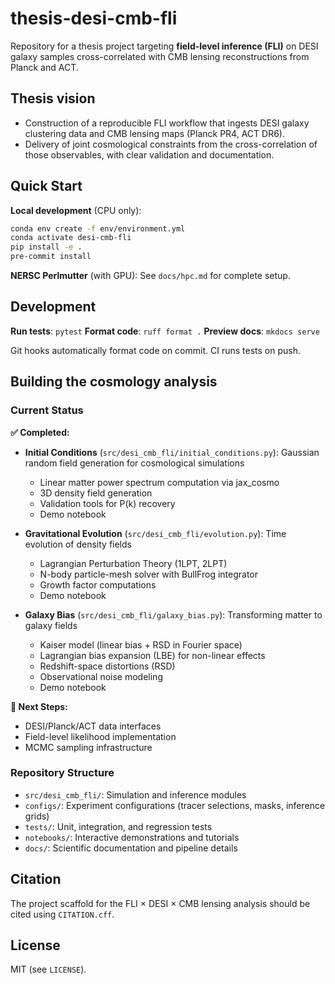 # thesis-desi-cmb-fli

Repository for a thesis project targeting **field-level inference (FLI)** on DESI galaxy samples cross-correlated with CMB lensing reconstructions from Planck and ACT.

## Thesis vision
- Construction of a reproducible FLI workflow that ingests DESI galaxy
  clustering data and CMB lensing maps (Planck PR4, ACT DR6).
- Delivery of joint cosmological constraints from the cross-correlation of those
  observables, with clear validation and documentation.

## Quick Start

**Local development** (CPU only):
```bash
conda env create -f env/environment.yml
conda activate desi-cmb-fli
pip install -e .
pre-commit install
```

**NERSC Perlmutter** (with GPU): See `docs/hpc.md` for complete setup.

## Development

**Run tests**: `pytest`
**Format code**: `ruff format .`
**Preview docs**: `mkdocs serve`

Git hooks automatically format code on commit. CI runs tests on push.

## Building the cosmology analysis

### Current Status

**✅ Completed:**
- **Initial Conditions** (`src/desi_cmb_fli/initial_conditions.py`): Gaussian random field generation for cosmological simulations
  - Linear matter power spectrum computation via jax_cosmo
  - 3D density field generation
  - Validation tools for P(k) recovery
  - Demo notebook

- **Gravitational Evolution** (`src/desi_cmb_fli/evolution.py`): Time evolution of density fields
  - Lagrangian Perturbation Theory (1LPT, 2LPT)
  - N-body particle-mesh solver with BullFrog integrator
  - Growth factor computations
  - Demo notebook

- **Galaxy Bias** (`src/desi_cmb_fli/galaxy_bias.py`): Transforming matter to galaxy fields
  - Kaiser model (linear bias + RSD in Fourier space)
  - Lagrangian bias expansion (LBE) for non-linear effects
  - Redshift-space distortions (RSD)
  - Observational noise modeling
  - Demo notebook

**🚧 Next Steps:**
- DESI/Planck/ACT data interfaces
- Field-level likelihood implementation
- MCMC sampling infrastructure

### Repository Structure
- `src/desi_cmb_fli/`: Simulation and inference modules
- `configs/`: Experiment configurations (tracer selections, masks, inference grids)
- `tests/`: Unit, integration, and regression tests
- `notebooks/`: Interactive demonstrations and tutorials
- `docs/`: Scientific documentation and pipeline details

## Citation
The project scaffold for the FLI × DESI × CMB lensing analysis should be cited
using `CITATION.cff`.

## License
MIT (see `LICENSE`).
